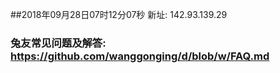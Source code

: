 ##2018年09月28日07时12分07秒 新址: 142.93.139.29
### 兔友常见问题及解答: https://github.com/wanggonging/d/blob/w/FAQ.md
